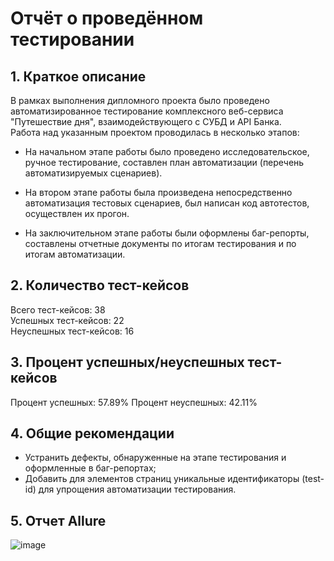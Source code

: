 


# Отчёт о проведённом тестировании

## 1. Краткое описание
   В рамках выполнения дипломного проекта было проведено автоматизированное тестирование комплексного веб-сервиса "Путешествие дня", взаимодействующего с СУБД и API Банка.  
Работа над указанным проектом проводилась в несколько этапов:  

- На начальном этапе работы было проведено исследовательское, ручное тестирование, составлен план автоматизации (перечень автоматизируемых сценариев).  

- На втором этапе работы была произведена непосредственно автоматизация тестовых сценариев, был написан код автотестов, осуществлен их прогон.    

- На заключительном этапе работы были оформлены баг-репорты, составлены отчетные документы по итогам тестирования и по итогам автоматизации.

## 2. Количество тест-кейсов
   Всего тест-кейсов: 38  
   Успешных тест-кейсов: 22  
   Неуспешных тест-кейсов: 16  

## 3. Процент успешных/неуспешных тест-кейсов
   Процент успешных: 57.89%
   Процент неуспешных: 42.11%

## 4. Общие рекомендации
   - Устранить дефекты, обнаруженные на этапе тестирования и оформленные в баг-репортах;  
   - Добавить для элементов страниц уникальные идентификаторы (test-id) для упрощения автоматизации тестирования.
   
## 5. Отчет Allure


![image](https://user-images.githubusercontent.com/102176272/233821806-9ffffd5f-a70f-4cc0-a53b-79d58cd1df73.png)

